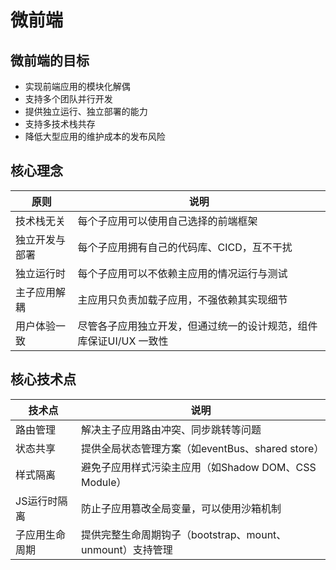 # 微前端
## 微前端的目标
- 实现前端应用的模块化解偶
- 支持多个团队并行开发
- 提供独立运行、独立部署的能力
- 支持多技术栈共存
- 降低大型应用的维护成本的发布风险

## 核心理念
|原则|说明|
|---|---|
|技术栈无关|每个子应用可以使用自己选择的前端框架|
|独立开发与部署|每个子应用拥有自己的代码库、CICD，互不干扰|
| 独立运行时 |每个子应用可以不依赖主应用的情况运行与测试|
|主子应用解耦| 主应用只负责加载子应用，不强依赖其实现细节|
| 用户体验一致 | 尽管各子应用独立开发，但通过统一的设计规范，组件库保证UI/UX 一致性 |


## 核心技术点
|技术点|说明|
|---|---|
|路由管理|解决主子应用路由冲突、同步跳转等问题|
|状态共享|提供全局状态管理方案（如eventBus、shared store）|
|样式隔离|避免子应用样式污染主应用（如Shadow DOM、CSS Module）|
|JS运行时隔离|防止子应用篡改全局变量，可以使用沙箱机制|
|子应用生命周期|提供完整生命周期钩子（bootstrap、mount、unmount）支持管理|

